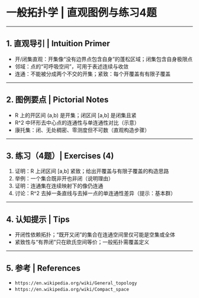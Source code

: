 # 一般拓扑学 | 直观图例与练习4题

---

## 1. 直观导引 | Intuition Primer

- 开/闭集直观：开集像“没有边界点包含自身”的蓬松区域；闭集包含自身极限点
- 邻域：点的“可呼吸空间”，可用于表述连续与收敛
- 连通：不能被分成两个不交的开集；紧致：每个开覆盖有有限子覆盖

---

## 2. 图例要点 | Pictorial Notes

- R 上的开区间 (a,b) 是开集；闭区间 [a,b] 是闭集且紧
- R^2 中环形去中心点的连通性与单连通性对比（示意）
- 康托集：闭、无处稠密、零测度但不可数（直观构造步骤）

---

## 3. 练习（4题）| Exercises (4)

1) 证明：R 上闭区间 [a,b] 紧致；给出开覆盖与有限子覆盖的构造思路
2) 举例：一个集合既非开也非闭（说明理由）
3) 证明：连通集在连续映射下的像仍连通
4) 讨论：R^2 去掉一条直线与去掉一点的单连通性差异（提示：基本群）

---

## 4. 认知提示 | Tips

- 开闭性依赖拓扑；“既开又闭”的集合在连通空间里仅可能是空集或全体
- 紧致性与“有界闭”只在欧氏空间等价；一般拓扑需覆盖定义

---

## 5. 参考 | References

- `https://en.wikipedia.org/wiki/General_topology`
- `https://en.wikipedia.org/wiki/Compact_space`
